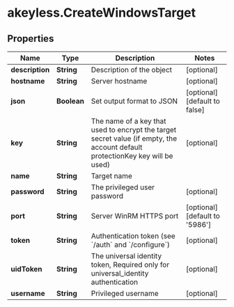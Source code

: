 # akeyless.CreateWindowsTarget

## Properties

Name | Type | Description | Notes
------------ | ------------- | ------------- | -------------
**description** | **String** | Description of the object | [optional] 
**hostname** | **String** | Server hostname | [optional] 
**json** | **Boolean** | Set output format to JSON | [optional] [default to false]
**key** | **String** | The name of a key that used to encrypt the target secret value (if empty, the account default protectionKey key will be used) | [optional] 
**name** | **String** | Target name | 
**password** | **String** | The privileged user password | [optional] 
**port** | **String** | Server WinRM HTTPS port | [optional] [default to &#39;5986&#39;]
**token** | **String** | Authentication token (see &#x60;/auth&#x60; and &#x60;/configure&#x60;) | [optional] 
**uidToken** | **String** | The universal identity token, Required only for universal_identity authentication | [optional] 
**username** | **String** | Privileged username | [optional] 


